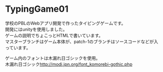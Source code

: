 # TypingGame01
学校のPBLのWebアプリ開発で作ったタイピングゲームです。  
開発にはunityを使用しました。  
ゲームの説明でちょこっとHTMLで書いています。  
マスターブランチはゲーム本体が、patch-1のブランチはソースコードなどが入っています。  

ゲーム内のフォントは木漏れ日ゴシックを使用。    
木漏れ日ゴシック<http://modi.jpn.org/font_komorebi-gothic.php>
